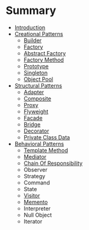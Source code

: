 # Summary

* [Introduction](README.md)
* [Creational Patterns](chapter1.md)
  * [Builder](chapter1/builder.md)
  * [Factory](chapter1/factory.md)
  * [Abstract Factory](chapter1/abstract-factory.md)
  * [Factory Method](chapter1/factory-method.md)
  * [Prototype](chapter1/prototype.md)
  * [Singleton](chapter1/singleton.md)
  * [Object Pool](chapter1/object-pool.md)
* [Structural Patterns](structural-patterns.md)
  * [Adapter](structural-patterns/adapter.md)
  * [Composite](structural-patterns/composite.md)
  * [Proxy](structural-patterns/proxy.md)
  * [Flyweight](structural-patterns/flyweight.md)
  * [Facade](structural-patterns/facade.md)
  * [Bridge](structural-patterns/bridge.md)
  * [Decorator](structural-patterns/decorator.md)
  * [Private Class Data](structural-patterns/private-class-data.md)
* [Behavioral Patterns](behavioral-patterns.md)
  * [Template Method](behavioral-patterns/template-method.md)
  * [Mediator](behavioral-patterns/mediator.md)
  * [Chain Of Responsibility](behavioral-patterns/chain-of-responsibility.md)
  * Observer
  * Strategy
  * Command
  * State
  * [Visitor](behavioral-patterns/visitor.md)
  * [Memento](behavioral-patterns/memento.md)
  * Interpreter
  * Null Object
  * Iterator

